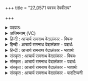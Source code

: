 +++
title = "27_0571 पवस्व देववीतय"

+++
<details><summary>पदपाठः</summary>

प꣡व꣢꣯स्व। दे꣣व꣡वी꣢तये। दे꣣व꣢। वी꣣तये। इ꣡न्दो꣢꣯। धा꣡रा꣢꣯भिः। ओ꣡ज꣢꣯सा। आ। क꣣ल꣡श꣢म्। म꣡धु꣢꣯मान्। सो꣣म। नः। सदः। ५७१।
</details>

<details><summary>अधिमन्त्रम् (VC)</summary>

- पवमानः सोमः
- मनुराप्सवः
- उष्णिक्
- ऋषभः
- पावमानं काण्डम्
</details>

<details><summary>हिन्दी : आचार्य रामनाथ वेदालंकार - विषयः</summary>

अगले मन्त्र में आनन्द-रस के झरने की प्रार्थना है।
</details>

<details><summary>हिन्दी : आचार्य रामनाथ वेदालंकार - पदार्थः</summary>

पदार्थान्वयभाषाः -  हे (इन्दो) आनन्दरस से भिगोनेवाले रसागार परमात्मन् ! आप (देवतीतये) दिव्यगुणों की उत्पत्ति के लिए (धाराभिः) धाराओं के साथ (ओजसा) वेग से (पवस्व) हमारे अन्तः करण में झरो। हे (सोम) जगदीश्वर ! (मधुमान्) मधुर आनन्द से परिपूर्ण आप (नः) हमारे (कलशम्) कलाओं से पूर्ण आत्मा में (आ सदः) आकर स्थित होओ ॥६॥ इस मन्त्र में श्लेष से भौतिकसोम-परक अर्थ भी ग्राह्य होता है। उससे भौतिक सोम तथा परमात्मा का उपमानोपमेयभाव सूचित होता है। अतः उपनाध्वनि है ॥६॥
</details>

<details><summary>हिन्दी : आचार्य रामनाथ वेदालंकार - भावार्थः</summary>

भावार्थभाषाः -  जैसे सोम ओषधि का रस धाराओं के साथ द्रोणकलश में आता है, वैसे ही मधुर ब्रह्मानन्दरस आत्मा में आये ॥६॥
</details>

<details><summary>संस्कृत : आचार्य रामनाथ वेदालंकार - विषयः</summary>

अथानन्दरसनिर्झरणं प्रार्थयते।
</details>

<details><summary>संस्कृत : आचार्य रामनाथ वेदालंकार - पदार्थः</summary>

पदार्थान्वयभाषाः -  हे (इन्दो) आनन्दरसेन क्लेदयितः रसागार परमात्मन् ! त्वम् (देववीतये) देवानां दिव्यगुणानां वीतिः उत्पत्तिः देववीतिः, तस्यै। देववीतिः इति पदस्य दासीभारादित्वात् ‘कुरुगार्हपत०। अ० ६।२।४२’ इत्यनेन पूर्वपदप्रकृतिस्वरः। (धाराभिः) प्रवाहसन्ततिभिः सह (ओजसा) वेगेन (पवस्व) अस्माकमन्तः-करणे प्रवाहितो भव। हे (सोम) जगदीश्वर ! (मधुमान्) मधुरानन्दोपेतः त्वम् (नः) अस्माकम् (कलशम्) कलाभिः पूर्णम् आत्मानम् (आ सधः) आगत्य स्थितो भव ॥६॥ अत्र श्लेषेण भौतिकसोमपरोऽप्यर्थो ग्राह्यः। तेन सोमपरमात्मनोरुपमानोपमेयभावः सूचितो भवति। तत उपमाध्वनिः ॥६॥
</details>

<details><summary>संस्कृत : आचार्य रामनाथ वेदालंकार - भावार्थः</summary>

भावार्थभाषाः -  यथा सोमौषधिरसो धाराभिर्द्रोणकलशमागच्छति तथा मधुरो ब्रह्मानन्दरस आत्मकलशं समागच्छेत् ॥६॥
</details>

<details><summary>संस्कृत : आचार्य रामनाथ वेदालंकार - पादटिप्पनी</summary>

टिप्पणी:   १. ऋ० ९।१०६।७, साम० १३२६।
</details>